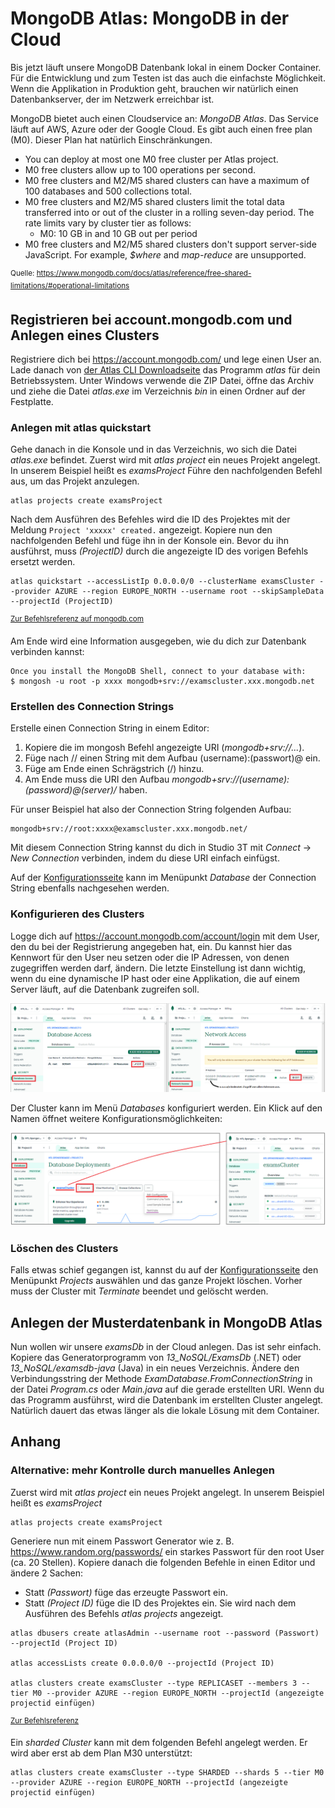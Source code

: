 # MongoDB Atlas: MongoDB in der Cloud

Bis jetzt läuft unsere MongoDB Datenbank lokal in einem Docker Container. Für die Entwicklung
und zum Testen ist das auch die einfachste Möglichkeit. Wenn die Applikation in Produktion geht,
brauchen wir natürlich einen Datenbankserver, der im Netzwerk erreichbar ist.

MongoDB bietet auch einen Cloudservice an: *MongoDB Atlas*. Das Service läuft auf AWS, Azure oder
der Google Cloud. Es gibt auch einen free plan (M0). Dieser Plan hat natürlich Einschränkungen.

- You can deploy at most one M0 free cluster per Atlas project.
- M0 free clusters allow up to 100 operations per second.
- M0 free clusters and M2/M5 shared clusters can have a maximum of 100 databases and 500 
  collections total.
- M0 free clusters and M2/M5 shared clusters limit the total data transferred into or out of the
  cluster in a rolling seven-day period. The rate limits vary by cluster tier as follows:
  - M0: 10 GB in and 10 GB out per period  
- M0 free clusters and M2/M5 shared clusters don't support server-side JavaScript.
  For example, *$where* and *map-reduce* are unsupported.

<sup>Quelle: https://www.mongodb.com/docs/atlas/reference/free-shared-limitations/#operational-limitations</sup>

## Registrieren bei account.mongodb.com und Anlegen eines Clusters

Registriere dich bei https://account.mongodb.com/ und lege einen User an. Lade danach von
[der Atlas CLI Downloadseite](https://www.mongodb.com/docs/atlas/cli/stable/install-atlas-cli/)
das Programm *atlas* für dein Betriebssystem. Unter Windows verwende die ZIP Datei, öffne das
Archiv und ziehe die Datei *atlas.exe* im Verzeichnis *bin* in einen Ordner auf der Festplatte.

### Anlegen mit atlas quickstart

Gehe danach in die Konsole und in das Verzeichnis, wo sich die Datei *atlas.exe* befindet. Zuerst
wird mit *atlas project* ein neues Projekt angelegt. In unserem Beispiel heißt es *examsProject*
Führe den nachfolgenden Befehl aus, um das Projekt anzulegen.

```
atlas projects create examsProject
```

Nach dem Ausführen des Befehles wird die ID des Projektes mit der Meldung `Project 'xxxxx' created.`
angezeigt. Kopiere nun den nachfolgenden Befehl und füge ihn in der Konsole ein. Bevor du ihn
ausführst, muss *(ProjectID)* durch die angezeigte ID des vorigen Befehls ersetzt werden.

```
atlas quickstart --accessListIp 0.0.0.0/0 --clusterName examsCluster --provider AZURE --region EUROPE_NORTH --username root --skipSampleData --projectId (ProjectID)
```

<sup>[Zur Befehlsreferenz auf mongodb.com](https://www.mongodb.com/docs/atlas/cli/stable/command/atlas-quickstart/)</sup>

Am Ende wird eine Information ausgegeben, wie du dich zur Datenbank verbinden kannst:

```
Once you install the MongoDB Shell, connect to your database with:
$ mongosh -u root -p xxxx mongodb+srv://examscluster.xxx.mongodb.net
```

### Erstellen des Connection Strings

Erstelle einen Connection String in einem Editor:

1. Kopiere die im mongosh Befehl angezeigte URI (*mongodb+srv://...*).
2. Füge nach // einen String mit dem Aufbau (username):(passwort)@ ein.
3. Füge am Ende einen Schrägstrich (/) hinzu.
4. Am Ende muss die URI den Aufbau *mongodb+srv://(username):(password)@(server)/* haben.
 
Für unser Beispiel hat also der Connection String folgenden Aufbau:

```
mongodb+srv://root:xxxx@examscluster.xxx.mongodb.net/
```

Mit diesem Connection String kannst du dich in Studio 3T mit *Connect* &rarr; *New Connection*
verbinden, indem du diese URI einfach einfügst.

Auf der [Konfigurationsseite](https://account.mongodb.com/account/login) kann im Menüpunkt
*Database* der Connection String ebenfalls nachgesehen werden.

### Konfigurieren des Clusters

Logge dich auf https://account.mongodb.com/account/login mit dem User, den du bei der Registrierung
angegeben hat, ein. Du kannst hier das Kennwort für den User neu setzen oder die IP Adressen,
von denen zugegriffen werden darf, ändern. Die letzte Einstellung ist dann wichtig, wenn du
eine dynamische IP hast oder eine Applikation, die auf einem Server läuft, auf die Datenbank
zugreifen soll.

![](atlas_config_0902.png)

Der Cluster kann im Menü *Databases* konfiguriert werden. Ein Klick auf den Namen öffnet
weitere Konfigurationsmöglichkeiten:

![](atlas_cluster_config_0941.png)

### Löschen des Clusters

Falls etwas schief gegangen ist, kannst du auf der
[Konfigurationsseite](https://account.mongodb.com/account/login)
den Menüpunkt *Projects* auswählen und das ganze Projekt löschen. Vorher muss der Cluster mit
*Terminate* beendet und gelöscht werden.


## Anlegen der Musterdatenbank in MongoDB Atlas

Nun wollen wir unsere *examsDb* in der Cloud anlegen. Das ist sehr einfach. Kopiere das
Generatorprogramm von *13_NoSQL/ExamsDb* (.NET) oder *13_NoSQL/examsdb-java* (Java) in ein neues
Verzeichnis. Ändere den Verbindungsstring der Methode *ExamDatabase.FromConnectionString*
in der Datei *Program.cs* oder *Main.java* auf die gerade erstellten URI. Wenn du das Programm 
ausführst, wird die Datenbank im erstellten Cluster angelegt. Natürlich dauert das etwas länger als 
die lokale Lösung mit dem Container.


## Anhang

### Alternative: mehr Kontrolle durch manuelles Anlegen

Zuerst wird mit *atlas project* ein neues Projekt angelegt. In unserem Beispiel heißt es *examsProject*

```
atlas projects create examsProject
```

Generiere nun mit einem Passwort Generator wie z. B. https://www.random.org/passwords/ ein starkes
Passwort für den root User (ca. 20 Stellen). Kopiere danach die folgenden Befehle in einen
Editor und ändere 2 Sachen:

- Statt *(Passwort)* füge das erzeugte Passwort ein.
- Statt *(Project ID)* füge die ID des Projektes ein. Sie wird nach dem Ausführen des Befehls
  *atlas projects* angezeigt.

```
atlas dbusers create atlasAdmin --username root --password (Passwort) --projectId (Project ID)

atlas accessLists create 0.0.0.0/0 --projectId (Project ID)

atlas clusters create examsCluster --type REPLICASET --members 3 --tier M0 --provider AZURE --region EUROPE_NORTH --projectId (angezeigte projectid einfügen)
```

<sup>[Zur Befehlsreferenz](https://www.mongodb.com/docs/atlas/cli/stable/command/atlas/)</sup>

Ein *sharded Cluster* kann mit dem folgenden Befehl angelegt werden. Er wird aber erst ab dem
Plan M30 unterstützt:

```
atlas clusters create examsCluster --type SHARDED --shards 5 --tier M0 --provider AZURE --region EUROPE_NORTH --projectId (angezeigte projectid einfügen)
```

